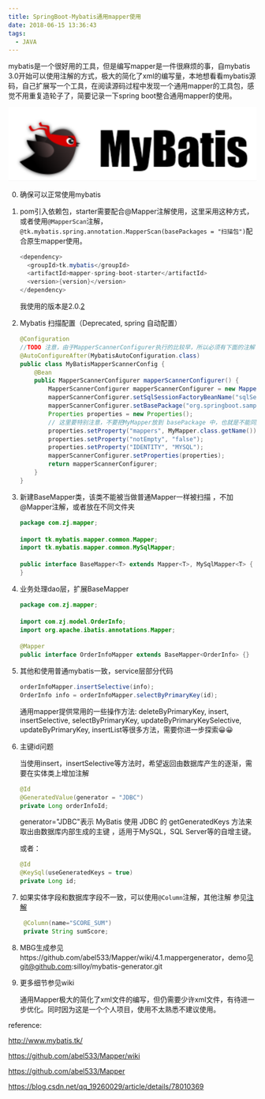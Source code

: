 ```yaml
---
title: SpringBoot-Mybatis通用mapper使用
date: 2018-06-15 13:36:43
tags: 
  - JAVA
---
```


mybatis是一个很好用的工具，但是编写mapper是一件很麻烦的事，自mybatis 3.0开始可以使用注解的方式，极大的简化了xml的编写量，本地想看看mybatis源码，自己扩展写一个工具，在阅读源码过程中发现一个通用mapper的工具包，感觉不用重复造轮子了，简要记录一下spring boot整合通用mapper的使用。

![1529042422800](/images/1529042422800.png)

<!--more-->

0. 确保可以正常使用mybatis

1. pom引入依赖包，starter需要配合@Mapper注解使用，这里采用这种方式，或者使用`@MapperScan`注解，`@tk.mybatis.spring.annotation.MapperScan(basePackages = "扫描包")`配合原生mapper使用。

   ```java
   <dependency>
     <groupId>tk.mybatis</groupId>
     <artifactId>mapper-spring-boot-starter</artifactId>
     <version>{version}</version>
   </dependency>
   ```

   我使用的版本是2.0.[2]()

2. Mybatis 扫描配置（Deprecated, spring 自动配置）

   ```java
   @Configuration
   //TODO 注意，由于MapperScannerConfigurer执行的比较早，所以必须有下面的注解
   @AutoConfigureAfter(MybatisAutoConfiguration.class)
   public class MyBatisMapperScannerConfig {
       @Bean
       public MapperScannerConfigurer mapperScannerConfigurer() {
           MapperScannerConfigurer mapperScannerConfigurer = new MapperScannerConfigurer();
           mapperScannerConfigurer.setSqlSessionFactoryBeanName("sqlSessionFactory");
           mapperScannerConfigurer.setBasePackage("org.springboot.sample.mapper");
           Properties properties = new Properties();
           // 这里要特别注意，不要把MyMapper放到 basePackage 中，也就是不能同其他Mapper一样被扫描到。 
           properties.setProperty("mappers", MyMapper.class.getName());
           properties.setProperty("notEmpty", "false");
           properties.setProperty("IDENTITY", "MYSQL");
           mapperScannerConfigurer.setProperties(properties);
           return mapperScannerConfigurer;
       }
   }
   ```

   

3. 新建BaseMapper类，该类不能被当做普通Mapper一样被扫描 ，不加@Mapper注解，或者放在不同文件夹

   ```java
   package com.zj.mapper;
   
   import tk.mybatis.mapper.common.Mapper;
   import tk.mybatis.mapper.common.MySqlMapper;
   
   public interface BaseMapper<T> extends Mapper<T>, MySqlMapper<T> {
   }
   ```

4. 业务处理dao层，扩展BaseMapper

   ```java
   package com.zj.mapper;
   
   import com.zj.model.OrderInfo;
   import org.apache.ibatis.annotations.Mapper;
   
   @Mapper
   public interface OrderInfoMapper extends BaseMapper<OrderInfo> {}
   ```

5. 其他和使用普通mybatis一致，service层部分代码

   ```java
   orderInfoMapper.insertSelective(info);
   OrderInfo info = orderInfoMapper.selectByPrimaryKey(id);
   ```

   通用mapper提供常用的一些操作方法: deleteByPrimaryKey, insert, insertSelective, selectByPrimaryKey, updateByPrimaryKeySelective, updateByPrimaryKey, insertList等很多方法，需要你进一步探索😀😀

6. 主键id问题

   当使用insert，insertSelective等方法时，希望返回由数据库产生的逐渐，需要在实体类上增加注解

   ```java
   @Id
   @GeneratedValue(generator = "JDBC")
   private Long orderInfoId;
   ```

   generator="JDBC"表示 MyBatis 使用 JDBC 的 getGeneratedKeys 方法来取出由数据库内部生成的主键 ，适用于MySQL，SQL Server等的自增主键。

   或者：

   ```java
   @Id
   @KeySql(useGeneratedKeys = true)
   private Long id;
   ```

   

7. 如果实体字段和数据库字段不一致，可以使用`@Column`注解，其他注解 参见[注解][annotation]

   ```java
    @Column(name="SCORE_SUM")
    private String sumScore;
   ```

8. MBG生成参见https://github.com/abel533/Mapper/wiki/4.1.mappergenerator，demo见 git@github.com:silloy/mybatis-generator.git

9. 更多细节参见wiki

   

   

   通用Mapper极大的简化了xml文件的编写，但仍需要少许xml文件，有待进一步优化。同时因为这是一个个人项目，使用不太熟悉不建议使用。

     
[annotation]: https://github.com/abel533/Mapper/wiki/2.2-mapping

reference:

http://www.mybatis.tk/

https://github.com/abel533/Mapper/wiki

https://github.com/abel533/Mapper

https://blog.csdn.net/qq_19260029/article/details/78010369